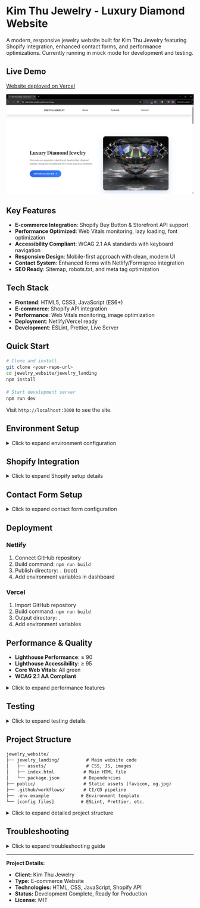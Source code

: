 # Kim Thu Jewelry - Luxury Diamond Website

A modern, responsive jewelry website built for Kim Thu Jewelry featuring Shopify integration, enhanced contact forms, and performance optimizations. Currently running in mock mode for development and testing.

## Live Demo  
[Website deployed on Vercel](https://jaylinadam-jewelry-website.vercel.app)

[![Project Screenshot](./jewelry_landing/assets/img/jewelry_website_demo.png)](https://jaylinadam-jewelry-website.vercel.app)

## Key Features

- **E-commerce Integration**: Shopify Buy Button & Storefront API support
- **Performance Optimized**: Web Vitals monitoring, lazy loading, font optimization
- **Accessibility Compliant**: WCAG 2.1 AA standards with keyboard navigation
- **Responsive Design**: Mobile-first approach with clean, modern UI
- **Contact System**: Enhanced forms with Netlify/Formspree integration
- **SEO Ready**: Sitemap, robots.txt, and meta tag optimization

## Tech Stack

- **Frontend**: HTML5, CSS3, JavaScript (ES6+)
- **E-commerce**: Shopify API integration
- **Performance**: Web Vitals monitoring, image optimization
- **Deployment**: Netlify/Vercel ready
- **Development**: ESLint, Prettier, Live Server

## Quick Start

```bash
# Clone and install
git clone <your-repo-url>
cd jewelry_website/jewelry_landing
npm install

# Start development server
npm run dev
```

Visit `http://localhost:3000` to see the site.

## Environment Setup

<details>
<summary>Click to expand environment configuration</summary>

Copy `.env.example` to `.env` and configure:

```bash
cp .env.example .env
```

**Environment Variables:**

```env
# Shopify Configuration
SHOP_MODE=mock                    # mock, buy-button, or storefront
SHOPIFY_STORE_DOMAIN=             # yourstore.myshopify.com
SHOPIFY_STOREFRONT_TOKEN=         # Storefront API token
SHOPIFY_COLLECTION_ID=            # Collection ID for buy button

# Contact Form
CONTACT_SINK=netlify              # netlify or formspree
FORMSPREE_ID=                     # Formspree form ID
```

</details>

## Shopify Integration

<details>
<summary>Click to expand Shopify setup details</summary>

### Current Mode: Mock (Development)

```env
SHOP_MODE=mock
```

### Buy Button Mode

1. Get Shopify store domain from Admin → Settings → General
2. Get collection ID from Products → Collections
3. Update `.env`:
   ```env
   SHOP_MODE=buy-button
   SHOPIFY_STORE_DOMAIN=mystore.myshopify.com
   SHOPIFY_COLLECTION_ID=123456789
   ```

### Storefront API Mode

1. Create Storefront API access token in Apps → App settings
2. Configure Storefront API scopes
3. Update `.env`:
   ```env
   SHOP_MODE=storefront
   SHOPIFY_STORE_DOMAIN=mystore.myshopify.com
   SHOPIFY_STOREFRONT_TOKEN=your_access_token
   ```

</details>

## Contact Form Setup

<details>
<summary>Click to expand contact form configuration</summary>

### Netlify Forms (Recommended)

- Deploy to Netlify
- Forms automatically detected
- No additional configuration needed

### Formspree Alternative

1. Sign up at [Formspree.io](https://formspree.io)
2. Create new form and copy form ID
3. Update `.env`:
   ```env
   CONTACT_SINK=formspree
   FORMSPREE_ID=your_form_id
   ```

</details>

## Deployment

### Netlify

1. Connect GitHub repository
2. Build command: `npm run build`
3. Publish directory: `.` (root)
4. Add environment variables in dashboard

### Vercel

1. Import GitHub repository
2. Build command: `npm run build`
3. Output directory: `.`
4. Add environment variables

## Performance & Quality

- **Lighthouse Performance**: ≥ 90
- **Lighthouse Accessibility**: ≥ 95
- **Core Web Vitals**: All green
- **WCAG 2.1 AA Compliant**

<details>
<summary>Click to expand performance features</summary>

- Image lazy loading and optimization
- Font optimization with `font-display: swap`
- Critical resource preloading
- Web Vitals monitoring (dev mode)
- Script optimization and deferring

</details>

## Testing

<details>
<summary>Click to expand testing details</summary>

### Manual Testing Checklist

- [ ] Homepage loads correctly
- [ ] Navigation works on mobile/desktop
- [ ] Contact form validation and submission
- [ ] Shopify integration (both modes)
- [ ] Cart functionality (storefront mode)
- [ ] Performance scores meet targets

### Automated Testing

```bash
npm run lint      # Code linting
npm run build     # Build test
npm run format    # Code formatting
```

</details>

## Project Structure

```
jewelry_website/
├── jewelry_landing/          # Main website code
│   ├── assets/               # CSS, JS, images
│   ├── index.html           # Main HTML file
│   └── package.json         # Dependencies
├── public/                  # Static assets (favicon, og.jpg)
├── .github/workflows/       # CI/CD pipeline
├── .env.example            # Environment template
└── [config files]          # ESLint, Prettier, etc.
```

<details>
<summary>Click to expand detailed project structure</summary>

```
jewelry_website/
├── jewelry_landing/          # Main website code
│   ├── assets/
│   │   ├── css/styles.css    # Main stylesheet
│   │   ├── js/
│   │   │   ├── main.js      # Main JavaScript
│   │   │   └── performance.js # Performance monitoring
│   │   └── img/             # Images
│   ├── index.html           # Main HTML file
│   ├── package.json         # Dependencies and scripts
│   └── node_modules/        # Dependencies
├── public/                  # Static assets
│   ├── favicon.ico         # Site favicon
│   └── og.jpg             # Open Graph image
├── .github/
│   └── workflows/
│       └── ci.yml          # GitHub Actions CI
├── .env.example            # Environment variables template
├── .gitignore             # Git ignore rules
├── .prettierrc            # Prettier configuration
├── .eslintrc.json         # ESLint configuration
├── README.md             # This file
├── LICENSE               # MIT License
├── robots.txt            # SEO robots file
└── sitemap.xml           # SEO sitemap
```

</details>

## Troubleshooting

<details>
<summary>Click to expand troubleshooting guide</summary>

### Common Issues

**Shopify products not loading:**

- Check store domain and token
- Verify CORS settings in Shopify
- Check browser console for errors

**Contact form not working:**

- Verify Netlify Forms is enabled
- Check form name attribute matches
- Test with different email addresses

**Performance issues:**

- Check image sizes and formats
- Verify lazy loading is working
- Monitor Core Web Vitals

### Getting Help

- Check browser console for errors
- Verify all environment variables are set
- Test in incognito mode
- Check network tab for failed requests

</details>

---

**Project Details:**

- **Client:** Kim Thu Jewelry
- **Type:** E-commerce Website
- **Technologies:** HTML, CSS, JavaScript, Shopify API
- **Status:** Development Complete, Ready for Production
- **License:** MIT

